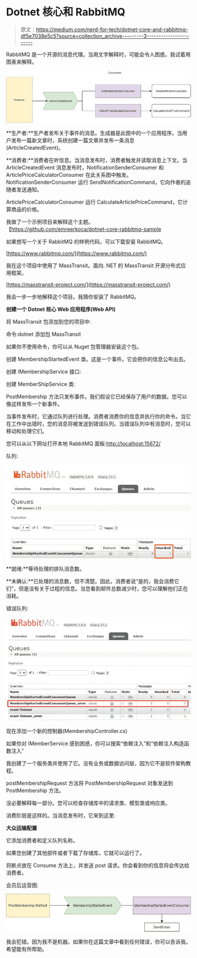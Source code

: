 # Dotnet 核心和 RabbitMQ

> 原文：<https://medium.com/nerd-for-tech/dotnet-core-and-rabbitmq-df5e7038e5c5?source=collection_archive---------3----------------------->

RabbitMQ 是一个开源的消息代理。当用文字解释时，可能会令人困惑。我试着用图表来解释。

![](img/a863454fe627b0b7864fa6567b3d04d5.png)

**生产者:**生产者发布关于事件的消息。生成器是此图中的一个应用程序。当用户发布一篇新文章时，系统创建一篇文章并发布一条消息(ArticleCreatedEvent)。

**消费者:**消费者在听信息。当消息发布时，消费者触发并读取消息上下文。当 ArticleCreatedEvent 消息发布时，NotificationSenderConsumer 和 ArticlePriceCalculatorConsumer 在此关系图中触发。NotificationSenderConsumer 运行 SendNotificationCommand，它向作者的追随者发送通知。

ArticlePriceCalculatorConsumer 运行 CalculateArticlePriceCommand，它计算商品的价格。

我做了一个示例项目来解释这个主题。【https://github.com/emreerkoca/dotnet-core-rabbitmq-sample 

如果想写一个关于 RabbitMQ 的样例代码，可以下载安装 RabbitMQ。

[https://www.rabbitmq.com/](https://www.rabbitmq.com/)

我在这个项目中使用了 MassTransit。面向. NET 的 MassTransit 开源分布式应用框架。

[https://masstransit-project.com/](https://masstransit-project.com/)

我会一步一步地解释这个项目。我猜你安装了 RabbitMQ。

**创建一个 Dotnet 核心 Web 应用程序(Web API)**

将 MassTransit 包添加到您的项目中:

命令:dotnet 添加包 MassTransit

如果你不使用命令，你可以从 Nuget 包管理器安装这个包。

创建 MembershipStartedEvent 类。这是一个事件。它会把你的信息公布出去。

创建 IMembershipService 接口:

创建 MemberShipService 类:

PostMembership 方法只发布事件。我们假设它已经保存了用户的数据。您可以像这样发布一个新事件。

当事件发布时，它通过队列进行处理。消费者消费你的信息并执行你的命令。当它在工作中出错时，您的消息将被发送到错误队列。当错误队列中有消息时，您可以移动和处理它们。

您可以从以下网址打开本地 RabbitMQ 面板:[http://localhost:15672/](http://localhost:15672/)

队列:

![](img/ac1d64b1a8844e289cca415a0faa32cd.png)

**就绪:**等待处理的排队消息数。

**未确认:**已处理的消息数，但不清楚。因此，消费者说“是的，我会消费它们”，但是没有关于过程的信息。当您看到邮件总数减少时，您可以理解他们正在消耗。

错误队列:

![](img/4a82208db0794d27031d54ab883623b0.png)

现在添加一个新的控制器(MembershipController.cs)

如果你对 IMemberService 感到困惑，你可以搜索“依赖注入”和“依赖注入构造函数注入”

我创建了一个服务类并使用了它。没有业务或数据访问层，因为它不是软件架构教程。

postMembershipRequest 方法将 PostMembershipRequest 对象发送到 PostMembership 方法。

没必要解释每一部分。您可以检查存储库中的请求类、模型类或响应类。

消费阶层是这样的。当消息发布时，它来到这里:

**大众运输配置**

它添加消费者和定义队列名称。

如果您创建了其他部件或者下载了存储库，它就可以运行了。

将断点放在 Consume 方法上，并发送 post 请求。你会看到你的信息将会传达给消费者。

会员后运营图:

![](img/ae0b18e3a877c0346e6f14061a2f8d0d.png)

我会犯错。因为我不是机器。如果你在这篇文章中看到任何错误，你可以告诉我。希望能有所帮助。